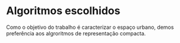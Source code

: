 # Algoritmos escolhidos
Como o objetivo do trabalho é caracterizar o espaço urbano, demos preferência aos algroritmos de representação compacta. 
